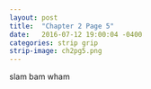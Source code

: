 ```yaml
---
layout: post
title:  "Chapter 2 Page 5"
date:   2016-07-12 19:00:04 -0400
categories: strip grip
strip-image: ch2pg5.png
---
```

slam bam wham 
